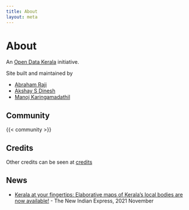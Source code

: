 ```yaml
---
title: About
layout: meta
---
```


# About

An [Open Data Kerala](https://opendatakerala.org/) initiative.

Site built and maintained by

* [Abraham Raji](https://abrahamraji.in)
* [Akshay S Dinesh](https://asd.learnlearn.in)
* [Manoj Karingamadathil](https://meta.wikimedia.org/wiki/User:Manojk)

## Community

{{< community >}}

## Credits

Other credits can be seen at [credits](/credits/)

## News

* [Kerala at your fingertips: Elaborative maps of Kerala’s local bodies are now available!](https://www.newindianexpress.com/cities/kochi/2021/Nov/04/kerala-at-your-fingertips-elaborative-maps-of-keralas-local-bodies-are-now-available-2379379.html) - The New Indian Express, 2021 November 